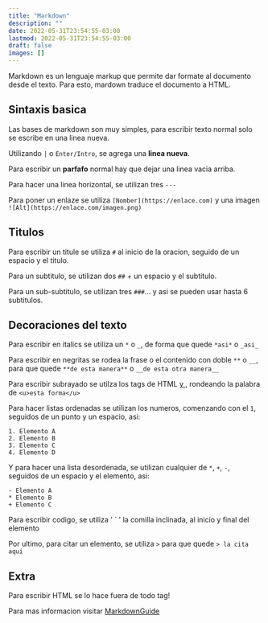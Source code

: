```yaml
---
title: "Markdown"
description: ""
date: 2022-05-31T23:54:55-03:00
lastmod: 2022-05-31T23:54:55-03:00
draft: false
images: []
---
```


Markdown es un lenguaje markup que permite dar formate al documento desde el texto.
Para esto, mardown traduce el documento a HTML.

## Sintaxis basica

Las bases de markdown son muy simples,
para escribir texto normal solo se escribe en una linea nueva.

Utilizando `|` o `Enter/Intro`, se agrega una **linea nueva**.

Para escribir un **parfafo** normal hay que dejar una linea vacia arriba.

Para hacer una linea horizontal, se utilizan tres `---`

Para poner un enlaze se utiliza `[Nomber](https://enlace.com)` y una imagen `![Alt](https://enlace.com/imagen.png)`

## Titulos

Para escribir un titule se utiliza `#` al inicio de la oracion, seguido de un espacio y el titulo.

Para un subtitulo, se utilizan dos `##` + un espacio y el subtitulo.

Para un sub-subtitulo, se utilizan tres `###`... y asi se pueden usar hasta 6 subtitulos.

## Decoraciones del texto

Para escribir en italics se utiliza un `*` o `_`, de forma que quede `*asi*` o `_asi_`

Para escribir en negritas se rodea la frase o el contenido con doble `**` o `__`, para que quede `**de esta manera**` o `__de esta otra manera__`

Para escribir subrayado se utilza los tags de HTML <u> y </u>, rondeando la palabra de `<u>esta forma</u>`

Para hacer listas ordenadas se utilizan los numeros, comenzando con el `1`, seguidos de un punto y un espacio, asi:

```text
1. Elemento A
2. Elemento B
3. Elemento C
4. Elemento D
```

Y para hacer una lista desordenada, se utilizan cualquier de `*`, `+`, `-`, seguidos de un espacio y el elemento, asi:

```text
- Elemento A
* Elemento B
+ Elemento C
```

Para escribir codigo, se utiliza ' ` ' la comilla inclinada, al inicio y final del elemento

Por ultimo, para citar un elemento, se utiliza `>` para que quede `> la cita aqui`

## Extra

Para escribir HTML se lo hace fuera de todo tag!

Para mas informacion visitar [MarkdownGuide](https://www.markdownguide.org/)
